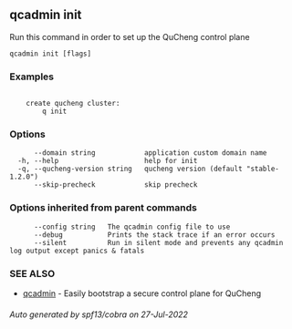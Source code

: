 ## qcadmin init

Run this command in order to set up the QuCheng control plane

```
qcadmin init [flags]
```

### Examples

```

	create qucheng cluster:
		q init

```

### Options

```
      --domain string            application custom domain name
  -h, --help                     help for init
  -q, --qucheng-version string   qucheng version (default "stable-1.2.0")
      --skip-precheck            skip precheck
```

### Options inherited from parent commands

```
      --config string   The qcadmin config file to use
      --debug           Prints the stack trace if an error occurs
      --silent          Run in silent mode and prevents any qcadmin log output except panics & fatals
```

### SEE ALSO

* [qcadmin](qcadmin.md)	 - Easily bootstrap a secure control plane for QuCheng

###### Auto generated by spf13/cobra on 27-Jul-2022
